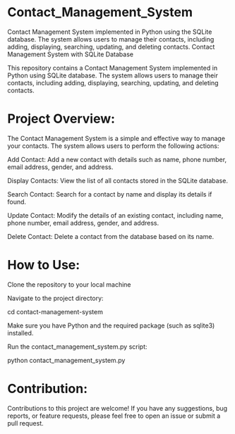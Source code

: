 # Contact_Management_System
Contact Management System implemented in Python using the SQLite database. The system allows users to manage their contacts, including adding, displaying, searching, updating, and deleting contacts. 
Contact Management System with SQLite Database

This repository contains a Contact Management System implemented in Python using SQLite database. The system allows users to manage their contacts, including adding, displaying, searching, updating, and deleting contacts. 
# Project Overview:
The Contact Management System is a simple and effective way to manage your contacts. The system allows users to perform the following actions:

Add Contact: Add a new contact with details such as name, phone number, email address, gender, and address.

Display Contacts: View the list of all contacts stored in the SQLite database.

Search Contact: Search for a contact by name and display its details if found.

Update Contact: Modify the details of an existing contact, including name, phone number, email address, gender, and address.

Delete Contact: Delete a contact from the database based on its name.

# How to Use:
Clone the repository to your local machine

Navigate to the project directory:

cd contact-management-system

Make sure you have Python and the required package (such as sqlite3) installed.

Run the contact_management_system.py script:

python contact_management_system.py

# Contribution:
Contributions to this project are welcome! If you have any suggestions, bug reports, or feature requests, please feel free to open an issue or submit a pull request.
